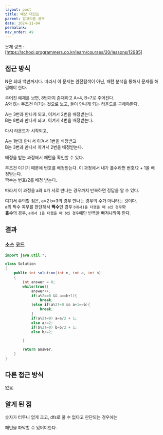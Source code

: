 ```yaml
---
layout: post
title: 예상 대진표
parent: 알고리즘 공부
date: 2024-11-04
permalink:
nav_order: 49
---
```


문제 링크 : [https://school.programmers.co.kr/learn/courses/30/lessons/12985]

## 접근 방식

N은 최대 백만까지다. 따라서 이 문제는 완전탐색이 아닌, 패턴 분석을 통해서 문제를 해결해야 한다.

주어진 예제를 보면, 8번까지 존재하고 A=4, B=7로 주어진다.  
A와 B는 무조건 이기는 것으로 보고, 둘이 만나게 되는 라운드를 구해야한다.

A는 3번과 만나게 되고, 이겨서 2번을 배정받는다.  
B는 8번과 만나게 되고, 이겨서 4번을 배정받는다.

다시 라운드가 시작되고,

A는 1번과 만나서 이겨서 1번을 배정받고  
B는 3번과 만나서 이겨서 2번을 배정받는다.

배정을 받는 과정에서 패턴을 확인할 수 있다.

무조건 이기기 때문에 번호를 배정받는다. 이 과정에서 내가 홀수라면 번호/2 + 1을 배정받는다.  
짝수는 번호/2를 배정 받는다.

따라서 이 과정을 a와 b가 서로 만나는 경우까지 반복하면 정답을 알 수 있다.

여기서 주의할 점은, a=2 b=3의 경우 만나는 경우의 수가 아니라는 것이다.  
a의 짝수 여부를 판단해서 **짝수**인 경우 `b에서1을 더했을 때 a인 경우`와  
**홀수**의 경우, `a에서 1을 더했을 때 b인 경우`에만 반복을 빠져나와야 한다.

## 결과

### 소스 코드

```java
import java.util.*;

class Solution
{
    public int solution(int n, int a, int b)
    {
        int answer = 0;
        while(true){
            answer++;
            if(a%2==0 && a==b+1){
                break;
            }else if(a%2!=0 && a+1==b){
                break;
            }
            if(a%2!=0) a=a/2 + 1;
            else a/=2;
            if(b%2!=0) b=b/2 + 1;
            else b/=2;

        }

        return answer;
    }
}
```

## 다른 접근 방식

없음.

## 알게 된 점

숫자가 터무니 없게 크고, dfs로 풀 수 없다고 판단되는 경우에는

패턴을 파악할 수 있어야한다.

[https://school.programmers.co.kr/learn/courses/30/lessons/12985]: https://school.programmers.co.kr/learn/courses/30/lessons/12985
